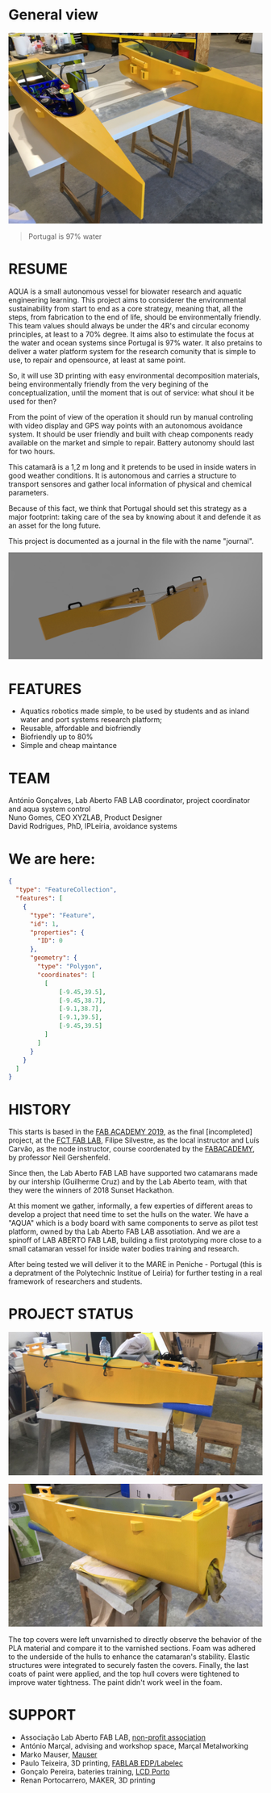 # General view
![](Photos/VistaGeral_julh_2024_1.JPG)

> Portugal is 97% water

# RESUME
AQUA is a small autonomous vessel for biowater research and aquatic engineering learning. 
This project aims to considerer the environmental sustainability from start to end as a core strategy, meaning that, all the steps, from fabrication to the end of life, should be environmentally friendly. This team values should always be under the 4R's and circular economy principles, at least to a 70% degree. It aims also to estimulate the focus at the water and ocean systems since Portugal is 97% water. It also pretains to deliver a water platform system for the research comunity that is simple to use, to repair and opensource, at least at same point.

So, it will use 3D printing with easy environmental decomposition materials, being environmentally friendly from the very begining of the conceptualization, until the moment that is out of service: what shoul it be used for then? 

From the point of view of the operation it should run by manual controling with video display and GPS way points with an autonomous avoidance system. It should be user friendly and built with cheap components ready available on the market and simple to repair. Battery autonomy should last for two hours.

This catamarã is a 1,2 m long and it pretends to be used in inside waters in good weather conditions. It is autonomous and carries a structure to transport sensores and gather local information of physical and chemical parameters.

Because of this fact, we think that Portugal should set this strategy as a major footprint: taking care of the sea by knowing about it and defende it as an asset for the long future.

This project is documented as a journal in the file with the name "journal".

![First Render of AQUA](Photos/aqua_render1.png)

# FEATURES
- Aquatics robotics made simple, to be used by students and as inland water and port systems research platform;
- Reusable, affordable and biofriendly
- Biofriendly up to 80%
- Simple and cheap maintance
 
# TEAM
António Gonçalves, Lab Aberto FAB LAB coordinator, project coordinator and aqua system control  
Nuno Gomes, CEO XYZLAB, Product Designer  
David Rodrigues, PhD, IPLeiria, avoidance systems

# We are here:

```geojson
{
  "type": "FeatureCollection",
  "features": [
    {
      "type": "Feature",
      "id": 1,
      "properties": {
        "ID": 0
      },
      "geometry": {
        "type": "Polygon",
        "coordinates": [
          [
              [-9.45,39.5],
              [-9.45,38.7],
              [-9.1,38.7],
              [-9.1,39.5],
              [-9.45,39.5]
          ]
        ]
      }
    }
  ]
}
```

# HISTORY
This starts is based in the [FAB ACADEMY 2019](https://fabacademy.org/2019/labs/fct/students/antonio-gomes/), as the final [incompleted] project, at the [FCT FAB LAB](https://www.fctfablab.fct.unl.pt/), Filipe Silvestre, as the local instructor and Luís Carvão, as the node instructor, course coordenated by the [FABACADEMY](https://fabacademy.org/), by professor Neil Gershenfeld.

Since then, the Lab Aberto FAB LAB have supported two catamarans made by our intership (Guilherme Cruz) and by the Lab Aberto team, with that they were the winners of 2018 Sunset Hackathon. 

At this moment we gather, informally, a few experties of different areas to develop a project that need time to set the hulls on the water. We have a "AQUA" which is a body board with same components to serve as pilot test platform, owned by tha Lab Aberto FAB LAB assotiation. And we are a spinoff of LAB ABERTO FAB LAB, building a first prototyping more close to a small catamaran vessel for inside water bodies training and research.

After being tested we will deliver it to the MARE in Peniche - Portugal (this is a depratment of the Polytechnic Institue of Leiria) for further testing in a real framework of researchers and students. 


# PROJECT STATUS

![](Photos/EstibordoPronto.jpeg)

![](Photos/pinturasFinais.jpeg)

The top covers were left unvarnished to directly observe the behavior of the PLA material and compare it to the varnished sections. Foam was adhered to the underside of the hulls to enhance the catamaran's stability. Elastic structures were integrated to securely fasten the covers. Finally, the last coats of paint were applied, and the top hull covers were tightened to improve water tightness. The paint didn't work weel in the foam.

# SUPPORT

 - Associação Lab Aberto FAB LAB, [non-profit association](https://lababerto.pt)
 - António Marçal, advising and workshop space, Marçal Metalworking
 - Marko Mauser, [Mauser](https://mauser.pt/)
 - Paulo Teixeira, 3D printing, [FABLAB EDP/Labelec](https://www.edp.com/pt-pt/inovacao/fablab)
 - Gonçalo Pereira, bateries training, [LCD Porto](https://lcdporto.org/pt/pagina-principal/)
 - Renan Portocarrero, MAKER, 3D printing
